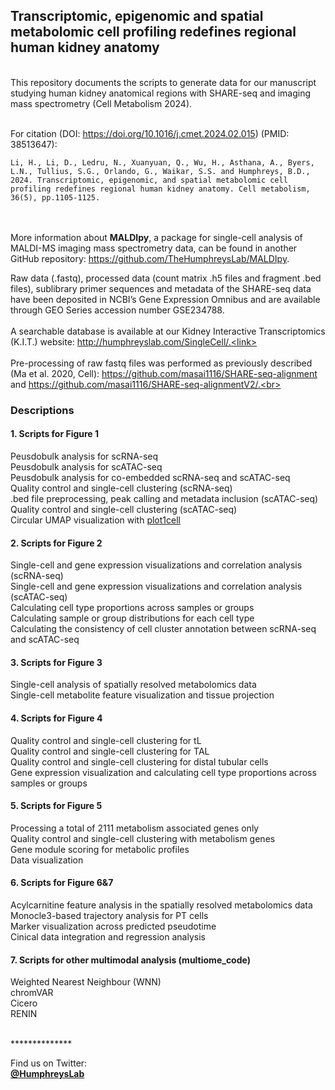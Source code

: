 ## Transcriptomic, epigenomic and spatial metabolomic cell profiling redefines regional human kidney anatomy
<br>
This repository documents the scripts to generate data for our manuscript studying human kidney anatomical regions with SHARE-seq and imaging mass spectrometry (Cell Metabolism 2024). <br><br>

For citation (DOI: https://doi.org/10.1016/j.cmet.2024.02.015) (PMID: 38513647):
```
Li, H., Li, D., Ledru, N., Xuanyuan, Q., Wu, H., Asthana, A., Byers, L.N., Tullius, S.G., Orlando, G., Waikar, S.S. and Humphreys, B.D., 2024. Transcriptomic, epigenomic, and spatial metabolomic cell profiling redefines regional human kidney anatomy. Cell metabolism, 36(5), pp.1105-1125.
```
<br><br>
More information about **MALDIpy**, a package for single-cell analysis of MALDI-MS imaging mass spectrometry data, can be found in another GitHub repository: https://github.com/TheHumphreysLab/MALDIpy. <br>

Raw data (.fastq), processed data (count matrix .h5 files and fragment .bed files), sublibrary primer sequences and metadata of the SHARE-seq data have been deposited in NCBI’s Gene Expression Omnibus and are available through GEO Series accession number GSE234788. <br> <br>
A searchable database is available at our Kidney Interactive Transcriptomics (K.I.T.) website: http://humphreyslab.com/SingleCell/.<link> <br><br>
Pre-processing of raw fastq files was performed as previously described (Ma et al. 2020, Cell): https://github.com/masai1116/SHARE-seq-alignment and https://github.com/masai1116/SHARE-seq-alignmentV2/.<br>

### Descriptions

#### 1. Scripts for Figure 1<br>
Peusdobulk analysis for scRNA-seq<br>
Peusdobulk analysis for scATAC-seq<br>
Peusdobulk analysis for co-embedded scRNA-seq and scATAC-seq<br>
Quality control and single-cell clustering (scRNA-seq)<br>
.bed file preprocessing, peak calling and metadata inclusion (scATAC-seq)<br>
Quality control and single-cell clustering (scATAC-seq)<br>
Circular UMAP visualization with <a href="https://github.com/TheHumphreysLab/plot1cell">plot1cell</a><br>


#### 2. Scripts for Figure 2<br>
Single-cell and gene expression visualizations and correlation analysis (scRNA-seq)<br>
Single-cell and gene expression visualizations and correlation analysis (scATAC-seq)<br>
Calculating cell type proportions across samples or groups<br>
Calculating sample or group distributions for each cell type<br>
Calculating the consistency of cell cluster annotation between scRNA-seq and scATAC-seq<br>

#### 3. Scripts for Figure 3<br> 
Single-cell analysis of spatially resolved metabolomics data<br>
Single-cell metabolite feature visualization and tissue projection<br>

#### 4. Scripts for Figure 4<br>
Quality control and single-cell clustering for tL<br>
Quality control and single-cell clustering for TAL<br>
Quality control and single-cell clustering for distal tubular cells<br>
Gene expression visualization and calculating cell type proportions across samples or groups<br>

#### 5. Scripts for Figure 5<br>
Processing a total of 2111 metabolism associated genes only<br>
Quality control and single-cell clustering with metabolism genes<br>
Gene module scoring for metabolic profiles<br>
Data visualization<br>

#### 6. Scripts for Figure 6&7<br>
Acylcarnitine feature analysis in the spatially resolved metabolomics data<br>
Monocle3-based trajectory analysis for PT cells<br>
Marker visualization across predicted pseudotime<br>
Cinical data integration and regression analysis<br>

#### 7. Scripts for other multimodal analysis (multiome_code)<br>
Weighted Nearest Neighbour (WNN)<br>
chromVAR<br>
Cicero<br>
RENIN<br>


<br>
**************<br>


Find us on Twitter: 
<br/>
  <a href="https://twitter.com/HumphreysLab?ref_src=twsrc%5Etfw" class="twitter-follow-button" data-show-count="false"> **@HumphreysLab**</a>
<br/><br/>
